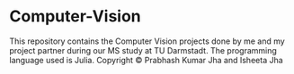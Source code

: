 # Computer-Vision
This repository contains the Computer Vision projects done by me and my project partner during our MS study at TU Darmstadt. The programming language used is Julia.  Copyright ©  Prabhash Kumar Jha and Isheeta Jha
